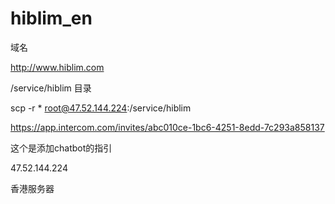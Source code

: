 # hiblim_en

域名

http://www.hiblim.com



/service/hiblim 目录

scp -r * root@47.52.144.224:/service/hiblim

https://app.intercom.com/invites/abc010ce-1bc6-4251-8edd-7c293a858137


这个是添加chatbot的指引

47.52.144.224

香港服务器
